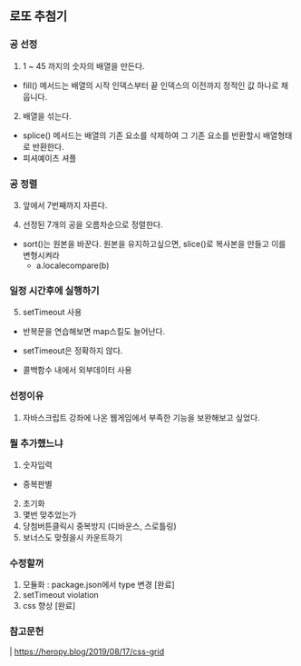 ## 로또 추첨기

### 공 선정

1. 1 ~ 45 까지의 숫자의 배열을 만든다.

- fill() 메서드는 배열의 시작 인덱스부터 끝 인덱스의 이전까지 정적인 값 하나로 채웁니다.

2. 배열을 섞는다.

- splice() 메서드는 배열의 기존 요소를 삭제하여 그 기존 요소를 반환할시 배열형태로 반환한다.
- 피셔예이츠 셔플

### 공 정렬

3. 앞에서 7번째까지 자른다.

4. 선정된 7개의 공을 오름차순으로 정렬한다.

- sort()는 원본을 바꾼다.
  원본을 유지하고싶으면, slice()로 복사본을 만들고 이를 변형시켜라
  - a.localecompare(b)

### 일정 시간후에 실행하기

5. setTimeout 사용

- 반복문을 연습해보면 map스킬도 늘어난다.
- setTimeout은 정확하지 않다.

- 콜백함수 내에서 외부데이터 사용

### 선정이유

1. 자바스크립트 강좌에 나온 웹게임에서 부족한 기능을 보완해보고 싶었다.

### 뭘 추가했느냐

1. 숫자입력

- 중복판별

2. 초기화
3. 몇번 맞추었는가
4. 당첨버튼클릭시 중복방지 (디바운스, 스로틀링)
5. 보너스도 맞췄을시 카운트하기

### 수정할꺼

1. 모듈화 : package.json에서 type 변경 [완료]
2. setTimeout violation
3. css 향상 [완료]

### 참고문헌

| https://heropy.blog/2019/08/17/css-grid

